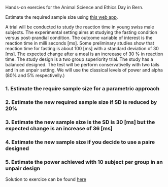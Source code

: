 Hands-on exercies for the Animal Science and Ethics Day in Bern. 

Estimate the required sample size using [this web app](http://powerandsamplesize.com/).

A trial will be conducted to study the reaction time in young swiss male subjects. The experimental setting aims at studying the fasting condition versus post-prandial condition. The outcome variable of interest is the reaction time in milli seconds [ms]. Some preliminary studies show that reaction time for fasting is about 100 [ms] with a standard deviation of 30 [ms]. The expected change after a meal is an increease of 30 % in reaction time. The study design is a two group superiority trial. The study has a balanced designed. The test will be perform conservativelly with two tails and in an unpair setting. We will use the classical levels of power and alpha (80% and 5% respectivelly.)


### 1. Estimate the require sample size for a parametric approach

### 2. Estimate the new required sample size if SD is reduced by 20%

### 3. Estimate the new sample size is the SD is 30 [ms] but the expected change is an increase of 36 [ms]

### 4. Estimate the new sample size if you decide to use a paire designed

### 5. Estimate the power achieved with 10 subject per group in an unpair design

Solution to exercice can be found [here](sol.html)
